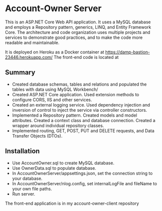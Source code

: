 # Account-Owner Server 
This is an ASP.NET Core Web API application. It uses a MySQL database and employs a Repository pattern, generics, LINQ, and Entity Framework Core. The architecture and code organization uses multiple projects and services to demonstrate good practices, and to make the code more readable and maintainable.

It is deployed on Heroku as a Docker container at https://damp-bastion-23446.herokuapp.com/ 
The front-end code is located at <YourFrontEndGithubRepository>

## Summary
* Created database schemas, tables and relations and populated the tables with data using MySQL Workbench/
* Created ASP.NET Core application. Used extension methods to configure CORS, IIS and other services.
* Created an external logging service. Used dependency injection and inversion of control to inject the service via controller constructors.
* Implemented a Repository pattern. Created models and model attributes. Created a context class and database connection. Created a wrapper around individual repository classes.
* Implemented routing, GET, POST, PUT and DELETE requests, and Data Transfer Objects (DTOs).
## Installation
* Use AccountOwner.sql to create MySQL database.
* Use OwnerData.sql to populate database.
* In AccountOwnerServer/appsettings.json, set the connection string to your database. 
* In AccountOwnerServer/nlog.config, set internalLogFile and fileName to your own file paths.
* Run server.

The front-end application is in my account-owner-client repository

